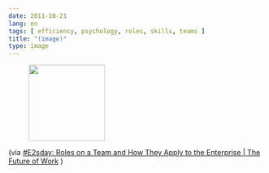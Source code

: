 ```yaml
---
date: 2011-10-21
lang: en
tags: [ efficiency, psychology, roles, skills, teams ]
title: "(image)"
type: image
---
```


<figure>
<a
href="https://hugo.ferreira.cc/via-e2sday-roles-on-a-team-and-how-they-apply/attachment/939/"
rel="attachment"><img
src="https://hugo.ferreira.cc/wp-content/uploads/2011/10/tumblr_ltfa8aDAjn1qz82meo1_r4_1280-150x150.png"
width="150" height="150" /></a></figure>

(via [#E2sday: Roles on a Team and How They Apply to the Enterprise  | 
The Future of
Work](http://blog.socialcast.com/e2sday-roles-on-a-team-and-how-they-apply-to-the-enterprise/)
)

